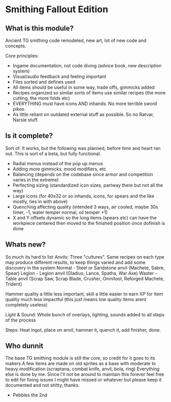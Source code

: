 # Smithing Fallout Edition

## What is this module?
Ancient TG smithing code remodeled, new art, lot of new code and concepts.

Core principles:
- Ingame documentation, not code diving (advice book, new description system)
- Visual/audio feedback and feeling important
- Files sorted and defines used
- All items should be useful in some way, trade offs, gimmicks added
- Recipes organized so similar sorts of items use similar recipes (the more cutting, the more folds etc) 
- EVERYTHING must have icons AND inhands. No more terrible sword pikes.
- As little reliant on outdated external stuff as possible. So no Ratvar, Narsie stuff.

## Is it complete?
Sort of. It works, but the following was planned, before time and heart ran out. This is sort of a beta, but fully functional.

- Radial menus instead of the pop up menus
- Adding more gimmicks, mood modifiers, etc
- Balancing (depends on the codebase since armor and competition varies in the extreme)
- Perfecting sizing (standardized icon sizes, partway there but not all the way)
- Large icons (for 40x32 or so inhands, icons, for spears and the like mostly, ties in with above)
- Quenching affecting quality (intended 3 ways, air cooled, maybe 30s timer, -1, water temper normal, oil temper +1)
- X and Y offsets dynamic so the long items (spears etc) can have the workpiece centered then moved to the finished position once dofinish is done

## Whats new? 
So much its hard to list
Anvils: Three "cultures". Same recipes on each type may produce different results, to keep things varied and add some discovery in the system
		Normal - Steel or Sandstone anvil (Machete, Sabre, Spear)
		Legion - Legion anvil (Gladius, Lance, Spatha, War Axe)
		Waster - Table anvil (Scrap Saw, Scrap Blade, Crusher, Omnitool, Reforged Machete, Trident)

Hammer quality a little less important, skill a little easier to earn XP for
Item quality much less impactful (this just means low quality items arent completely useless)

Light & Sound: Whole bunch of overlays, lighting, sounds added to all steps of the process

Steps: Heat ingot, place on anvil, hammer it, quench it, add finisher, done.

## Who dunnit

The base TG smithing module is still the core, so credit for it goes to its makers
A few items are made on old sprites as a base with moderate to heavy modification (scraptana, combat knife, anvil, bola, ring)
Everything else is done by me. Since I'll not be around to maintain this forever feel free to edit for fixing issues I might have missed or whatever but please keep it documented and not shitty, thanks.
- Pebbles the 2nd

